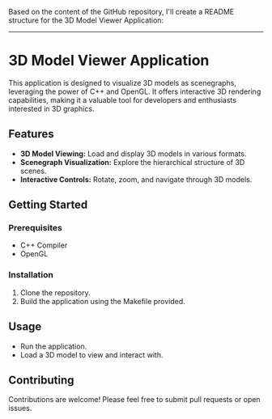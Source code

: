 Based on the content of the GitHub repository, I'll create a README structure for the 3D Model Viewer Application:

---

# 3D Model Viewer Application

This application is designed to visualize 3D models as scenegraphs, leveraging the power of C++ and OpenGL. It offers interactive 3D rendering capabilities, making it a valuable tool for developers and enthusiasts interested in 3D graphics.

## Features

- **3D Model Viewing:** Load and display 3D models in various formats.
- **Scenegraph Visualization:** Explore the hierarchical structure of 3D scenes.
- **Interactive Controls:** Rotate, zoom, and navigate through 3D models.

## Getting Started

### Prerequisites

- C++ Compiler
- OpenGL

### Installation

1. Clone the repository.
2. Build the application using the Makefile provided.

## Usage

- Run the application.
- Load a 3D model to view and interact with.

## Contributing

Contributions are welcome! Please feel free to submit pull requests or open issues.



